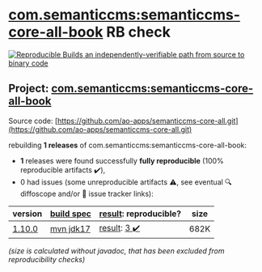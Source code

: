 [com.semanticcms:semanticcms-core-all-book](https://central.sonatype.com/artifact/com.semanticcms/semanticcms-core-all-book/1.10.0/versions) RB check
=======

[![Reproducible Builds](https://reproducible-builds.org/images/logos/rb.svg) an independently-verifiable path from source to binary code](https://reproducible-builds.org/)

## Project: [com.semanticcms:semanticcms-core-all-book](https://central.sonatype.com/artifact/com.semanticcms/semanticcms-core-all-book/1.10.0/versions)

Source code: [https://github.com/ao-apps/semanticcms-core-all.git](https://github.com/ao-apps/semanticcms-core-all.git)

rebuilding **1 releases** of com.semanticcms:semanticcms-core-all-book:
- **1** releases were found successfully **fully reproducible** (100% reproducible artifacts :heavy_check_mark:),
- 0 had issues (some unreproducible artifacts :warning:, see eventual :mag: diffoscope and/or :memo: issue tracker links):

| version | [build spec](/BUILDSPEC.md) | [result](https://reproducible-builds.org/docs/jvm/): reproducible? | size |
| -- | --------- | ------ | -- |
| [1.10.0](https://central.sonatype.com/artifact/com.semanticcms/semanticcms-core-all-book/1.10.0/pom) | [mvn jdk17](semanticcms-core-all-book-1.10.0.buildspec) | [result](semanticcms-core-all-book-1.10.0.buildinfo): [3 :heavy_check_mark: ](semanticcms-core-all-book-1.10.0.buildcompare) | 682K |

<i>(size is calculated without javadoc, that has been excluded from reproducibility checks)</i>
